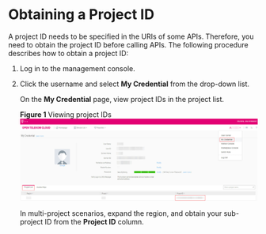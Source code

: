 # Obtaining a Project ID<a name="EN-US_TOPIC_0171268665"></a>

A project ID needs to be specified in the URIs of some APIs. Therefore, you need to obtain the project ID before calling APIs. The following procedure describes how to obtain a project ID:

1.  Log in to the management console.
2.  Click the username and select  **My Credential**  from the drop-down list.

    On the  **My Credential**  page, view project IDs in the project list.

    **Figure  1**  Viewing project IDs<a name="en-us_topic_0121673684_fig12841949131317"></a>  
    ![](figures/viewing-project-ids.png "viewing-project-ids")

    In multi-project scenarios, expand the region, and obtain your sub-project ID from the  **Project ID**  column.


